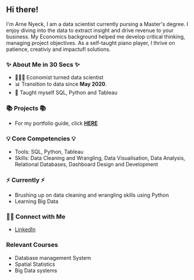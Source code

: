 ## Hi there!

I'm Arne Nyeck, I am a data scientist currently pursing a Master's degree. I enjoy diving into the data to extract insight and drive revenue to your business. My Economics background helped me develop critical thinking, managing project objectives. As a self-taught piano player, I thrive on patience, creativiy and impactufl solutions. 

### ✨ About Me in 30 Secs ✨
- 👩🏻‍💻 Economist turned data scientist
- 📊 Transition to data since **May 2020**. 
- 📝 Taught myself SQL, Python and Tableau



### 📚 Projects 📚
- For my portfolio guide, click **[HERE](https://github.com/arnenyeck06/MY_PROJECTS)**

### 💡 Core Competencies 💡
- Tools: SQL, Python, Tableau
- Skills: Data Cleaning and Wrangling, Data Visualisation, Data Analysis, Relational Databases, Dashboard Design and Development

### ⚡️ Currently ⚡️
- Brushing up on data cleaning and wrangling skills using Python
- Learning Big Data


### 🙌🏻 Connect with Me
- [LinkedIn](https://www.linkedin.com/in/arne-nyeck-nyeck-539369ba/)

### Relevant Courses
- Database management System
- Spatial Statistics
- Big Data systems


